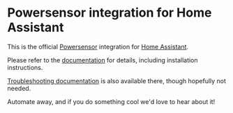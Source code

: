 # Powersensor integration for Home Assistant

This is the official [Powersensor](https://www.powersensor.com.au) integration for [Home Assistant](https://www.home-assistant.io).

Please refer to the [documentation](https://dius.github.io/homeassistant-powersensor/) for details, including installation instructions.

[Troubleshooting documentation](https://dius.github.io/homeassistant-powersensor/troubleshooting.html) is also available there, though hopefully not needed.

Automate away, and if you do something cool we'd love to hear about it!
